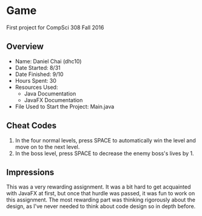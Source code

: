 # Game 

First project for CompSci 308 Fall 2016

## Overview

- Name: Daniel Chai (dhc10)
- Date Started: 8/31
- Date Finished: 9/10
- Hours Spent: 30
- Resources Used:
	- Java Documentation
	- JavaFX Documentation
- File Used to Start the Project: Main.java

## Cheat Codes

1. In the four normal levels, press SPACE to automatically win the level and move on to the next level.
2. In the boss level, press SPACE to decrease the enemy boss's lives by 1.

## Impressions

This was a very rewarding assignment. It was a bit hard to get acquainted with JavaFX at first, but once 
that hurdle was passed, it was fun to work on this assignment. The most rewarding part was thinking
rigorously about the design, as I've never needed to think about code design so in depth before.